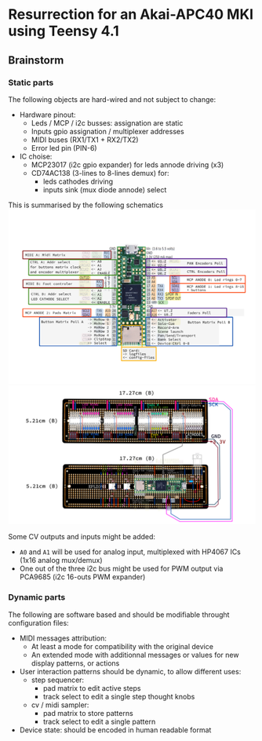 
# Resurrection for an Akai-APC40 MKI using Teensy 4.1

## Brainstorm

### Static parts

The following objects are hard-wired and not subject to change:

- Hardware pinout:
  - Leds / MCP / i2c busses: assignation are static
  - Inputs gpio assignation / multiplexer addresses
  - MIDI buses (RX1/TX1 + RX2/TX2)
  - Error led pin (PIN-6)
- IC choise:
  - MCP23017 (i2c gpio expander) for leds annode driving (x3)
  - CD74AC138 (3-lines to 8-lines demux) for:
    - leds cathodes driving
    - inputs sink (mux diode annode) select

This is summarised by the following schematics
![](<doc/Teensy41 Pinout attribution V02.png>)
![alt text](<doc/IO Board - 4x mpx.png>)

Some CV outputs and inputs might be added:

- `A0` and `A1` will be used for analog input, multiplexed with HP4067 ICs (1x16 analog mux/demux)
- One out of the three i2c bus might be used for PWM output via PCA9685 (i2c 16-outs PWM expander)

### Dynamic parts

The following are software based and should be modifiable throught configuration files:

- MIDI messages attribution:
  - At least a mode for compatibility with the original device
  - An extended mode with additionnal messages or values for new display patterns, or actions
- User interaction patterns should be dynamic, to allow different uses:
  - step sequencer:
    - pad matrix to edit active steps
    - track select to edit a single step thought knobs
  - cv / midi sampler:
    - pad matrix to store patterns
    - track select to edit a single pattern
- Device state: should be encoded in human readable format
